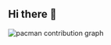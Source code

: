## Hi there 👋

<picture>
  <source media="(prefers-color-scheme: dark)" srcset="https://raw.githubusercontent.com/Nacktdiv/Nacktdiv/output/pacman-contribution-graph-dark.svg">
  <source media="(prefers-color-scheme: light)" srcset="https://raw.githubusercontent.com/Nacktdiv/Nacktdiv/output/pacman-contribution-graph.svg">
  <img alt="pacman contribution graph" src="https://raw.githubusercontent.com/Nacktdiv/Nacktdiv/output/pacman-contribution-graph.svg">
</picture>

###

<!--
**Nacktdiv/Nacktdiv** is a ✨ _special_ ✨ repository because its `README.md` (this file) appears on your GitHub profile.

Here are some ideas to get you started:

- 🔭 I’m currently working on ...
- 🌱 I’m currently learning ...
- 👯 I’m looking to collaborate on ...
- 🤔 I’m looking for help with ...
- 💬 Ask me about ...
- 📫 How to reach me: ...
- 😄 Pronouns: ...
- ⚡ Fun fact: ...
-->
